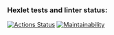 ### Hexlet tests and linter status:
[![Actions Status](https://github.com/Fortik1/frontend-project-44/workflows/hexlet-check/badge.svg)](https://github.com/Fortik1/frontend-project-44/actions)
[![Maintainability](https://api.codeclimate.com/v1/badges/cbc148a2c045c152f285/maintainability)](https://codeclimate.com/github/Fortik1/brain-games/maintainability)
